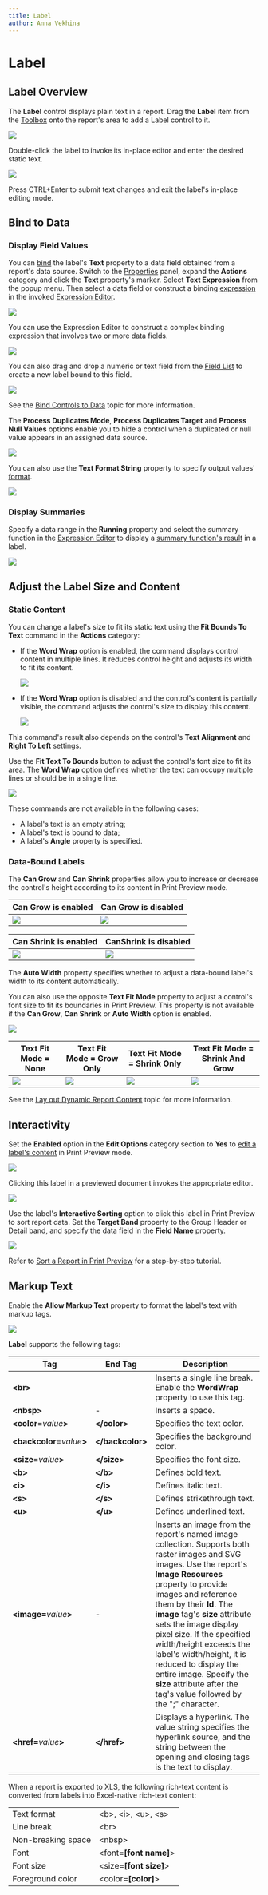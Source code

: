 ```yaml
---
title: Label
author: Anna Vekhina
---
```

# Label

## Label Overview
The **Label** control displays plain text in a report. Drag the **Label** item from the [Toolbox](../../report-designer-tools/toolbox.md) onto the report's area to add a Label control to it.

![](../../../../images/eurd-web-drop-report-control-from-toolbox.png)

Double-click the label to invoke its in-place editor and enter the desired static text.

![](../../../../images/eurd-web-label-static-text.png)

Press CTRL+Enter to submit text changes and exit the label's in-place editing mode.

## Bind to Data
### Display Field Values

You can [bind](../../bind-to-data/bind-controls-to-data-expression-bindings.md) the label's **Text** property to a data field obtained from a report's data source. Switch to the [Properties](../../report-designer-tools/ui-panels/properties-panel.md) panel, expand the **Actions** category and click the **Text** property's marker. Select **Text Expression** from the popup menu. Then select a data field or construct a binding [expression](../../use-expressions/expression-syntax.md) in the invoked [Expression Editor](../../report-designer-tools/expression-editor.md).

![](../../../../images/eurd-web-label-bind-to-data-field.png)

You can use the Expression Editor to construct a complex binding expression that involves two or more data fields.

![](../../../../images/eurd-web-label-expression-binding.png)

You can also drag and drop a numeric or text field from the [Field List](../../report-designer-tools/ui-panels/field-list.md) to create a new label bound to this field.

![](../../../../images/eurd-web-label-drag-field-from-field-list.png)

See the [Bind Controls to Data](../../bind-to-data/bind-controls-to-data-expression-bindings.md) topic for more information.

The **Process Duplicates Mode**, **Process Duplicates Target** and **Process Null Values** options enable you to hide a control when a duplicated or null value appears in an assigned data source.

![](../../../../images/eurd-web-label-process-duplicates-mode.png)

You can also use the **Text Format String** property to specify output values' [format](../../shape-report-data/shape-data-expression-bindings/format-data.md).

![](../../../../images/eurd-web-label-format-string.png)

### Display Summaries

Specify a data range in the **Running** property and select the summary function in the [Expression Editor](../../report-designer-tools/expression-editor.md) to display a [summary function's result](../../shape-report-data/shape-data-expression-bindings/calculate-a-summary.md) in a label.

![](../../../../images/eurd-web-label-summary-function.png)


## Adjust the Label Size and Content
### Static Content

You can change a label's size to fit its static text using the **Fit Bounds To Text** command in the **Actions** category:

* If the **Word Wrap** option is enabled, the command displays control content in multiple lines. It reduces control height and adjusts its width to fit its content.
	
	![](../../../../images/eurd-web-label-fit-bounds-to-text-word-wrap-enabled.png)

* If the **Word Wrap** option is disabled and the control's content is partially visible, the command adjusts the control's size to display this content.
	
	![](../../../../images/eurd-web-label-fit-bounds-to-text-word-wrap-disabled.png)

This command's result also depends on the control's **Text Alignment** and **Right To Left** settings.

Use the **Fit Text To Bounds** button to adjust the control's font size to fit its area. The **Word Wrap** option defines whether the text can occupy multiple lines or should be in a single line.

![](../../../../images/eurd-web-label-fit-text-to-bounds.png)

These commands are not available in the following cases:

* A label's text is an empty string;
* A label's text is bound to data;
* A label's **Angle** property is specified.


### Data-Bound Labels

The **Can Grow** and **Can Shrink** properties allow you to increase or decrease the control's height according to its content in Print Preview mode.

| Can Grow is enabled | Can Grow is disabled |
|---|---|
| ![](../../../../images/eurd-web-label-can-grow-true.png) | ![](../../../../images/eurd-web-label-can-grow-false.png) |


| Can Shrink is enabled | CanShrink is disabled |
|---|---|
| ![](../../../../images/eurd-web-label-can-shrink-true.png) | ![](../../../../images/eurd-web-label-can-shrink-false.png) |

The **Auto Width** property specifies whether to adjust a data-bound label's width to its content automatically.

You can also use the opposite **Text Fit Mode** property to adjust a control's font size to fit its boundaries in Print Preview. This property is not available if the **Can Grow**, **Can Shrink** or **Auto Width** option is enabled.

![](../../../../images/eurd-web-label-text-fit-mode-property.png)

| Text Fit Mode = None | Text Fit Mode = Grow Only | Text Fit Mode = Shrink Only | Text Fit Mode = Shrink And Grow |
|---|---|---|---|
| ![](../../../../images/eurd-web-label-text-fit-mode-none.png) | ![](../../../../images/eurd-web-label-text-fit-mode-grow-only.png) | ![](../../../../images/eurd-web-label-text-fit-mode-shrink-only.png) | ![](../../../../images/eurd-web-label-text-fit-mode-shrink-and-grow.png) |

See the [Lay out Dynamic Report Content](../../lay-out-dynamic-report-content.md) topic for more information.


## Interactivity
Set the **Enabled** option in the **Edit Options** category section to **Yes** to [edit a label's content](../../provide-interactivity/edit-content-in-print-preview.md) in Print Preview mode.

![](../../../../images/eurd-web-label-edit-options-enabled.png)

Clicking this label in a previewed document invokes the appropriate editor.

![](../../../../images/eurd-web-label-content-editing-in-print-preview.png)

Use the label's **Interactive Sorting** option to click this label in Print Preview to sort report data. Set the **Target Band** property to the Group Header or Detail band, and specify the data field in the **Field Name** property.

![](../../../../images/eurd-web-label-interactive-sorting-options.png)

Refer to [Sort a Report in Print Preview](../../provide-interactivity/sort-a-report-in-print-preview.md) for a step-by-step tutorial.


## Markup Text ##
Enable the **Allow Markup Text** property to format the label's text with markup tags.

![](../../../../images/eurd-web-label-markup-text-allow-markup-text-buttom-tag-examples.png)

**Label** supports the following tags:

| Tag | End Tag | Description |
| --- | ------- | ----------- |
| **&lt;br&gt;** |   | Inserts a single line break. Enable the **WordWrap** property to use this tag. |
| **&lt;nbsp&gt;** | - | Inserts a space. |
| **&lt;color**=_value_**&gt;** | **&lt;/color&gt;** | Specifies the text color. |
| **&lt;backcolor**=_value_**&gt;** | **&lt;/backcolor&gt;** | Specifies the background color. |
| **&lt;size**=_value_**&gt;** | **&lt;/size&gt;** | Specifies the font size. |
| **&lt;b&gt;** | **&lt;/b&gt;** | Defines bold text. |
| **&lt;i&gt;** | **&lt;/i&gt;** | Defines italic text. |
| **&lt;s&gt;** | **&lt;/s&gt;** | Defines strikethrough text. |
| **&lt;u&gt;** | **&lt;/u&gt;** | Defines underlined text. |
| **&lt;image=**_value_**&gt;**  | - | Inserts an image from the report's named image collection. Supports both raster images and SVG images. Use the report's **Image Resources** property to provide images and reference them by their **Id**. The **image** tag's **size** attribute sets the image display pixel size. If the specified width/height exceeds the label's width/height, it is reduced to display the entire image. Specify the **size** attribute after the tag's value followed by the ";" character. |
| **&lt;href=**_value_**&gt;** | **&lt;/href&gt;** | Displays a hyperlink. The value string specifies the hyperlink source, and the string between the opening and closing tags is the text to display. |

When a report is exported to XLS, the following rich-text content is converted from labels into Excel-native rich-text content:

| | |
| --- | --- |
| Text format | \<b>, \<i>, \<u>, \<s> |
| Line break | \<br> |
| Non-breaking space | \<nbsp> |
| Font | \<font=**[font name]**> |
| Font size | \<size=**[font size]**> |
| Foreground color | \<color=**[color]**> |
